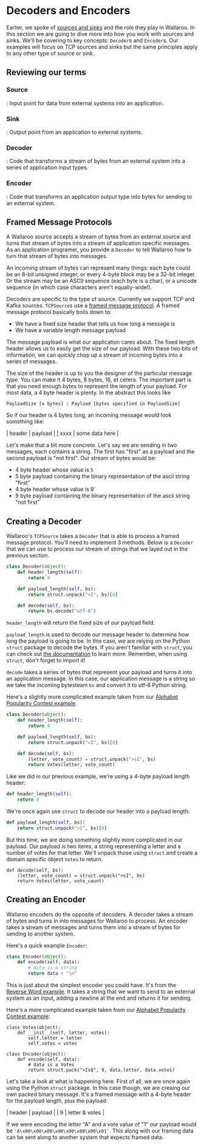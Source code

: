 # Decoders and Encoders

Earlier, we spoke of [sources and sinks](core-concepts.md) and the role they play in Wallaroo. In this section we are going to dive more into how you work with sources and sinks. We'll be covering to key concepts: `Decoder`s and `Encoder`s. Our examples will focus on TCP sources and sinks but the same  principles apply to any other type of source or sink.

## Reviewing our terms

### Source

: Input point for data from external systems into an application.

### Sink

: Output point from an application to external systems.

### Decoder

: Code that transforms a stream of bytes from an external system
into a series of application input types.

### Encoder

: Code that transforms an application output type into bytes for
sending to an external system.

## Framed Message Protocols

A Wallaroo source accepts a stream of bytes from an external source and turns that stream of bytes into a stream of application specific messages. As an application programer, you provide a `Decoder` to tell Wallaroo how to turn that stream of bytes into messages.

An incoming stream of bytes can represent many things: each byte could be an 8-bit unsigned integer, or every 4-byte block may be a 32-bit integer. Or the stream may be an ASCII sequence (each byte is a char), or a unicode sequence (in which case characters aren't equally-wide!).

Decoders are specific to the type of source. Currently we support TCP and Kafka sources. `TCPSource`s use a [framed message protocol](https://www.codeproject.com/Articles/37496/TCP-IP-Protocol-Design-Message-Framing). A framed message protocol basically boils down to:

- We have a fixed size header that tells us how long a message is
- We have a variable length message payload 

The message payload is what our application cares about. The fixed length header allows us to easily get the size of our payload. With these two bits of information, we can quickly chop up a stream of incoming bytes into a series of messages.

The size of the header is up to you the designer of the particular message type. You can make it 4 bytes, 8 bytes, 16, et cetera. The important part is that you need enough bytes to represent the length of your payload. For most data, a 4 byte header is plenty. In the abstract this looks like

```
PayloadSize [x bytes] : Payload [bytes specified in PayloadSize]
```

So if our header is 4 bytes long, an incoming message would look something like:

| header | payload |
| xxxx | some data here |

Let's make that a bit more concrete. Let's say we are sending in two messages, each contains a string. The first has "first" as a payload and the second payload is "not first". Our stream of bytes would be:

- 4 byte header whose value is `5`
- 5 byte payload containing the binary representation of the ascii string "first"
- 4 byte header whose value is 9`
- 9 byte payload containing the binary representation of the ascii string "not first"

## Creating a Decoder

Wallaroo's `TCPSource` takes a `Decoder` that is able to process a framed message protocol. You'll need to implement 3 methods. Below is a `Decoder` that we can use to process our stream of strings that we layed out in the previous section.

```python
class Decoder(object):
    def header_length(self):
        return 4

    def payload_length(self, bs):
        return struct.unpack(">I", bs)[0]

    def decode(self, bs):
        return bs.decode("utf-8")
```

`header_length` will return the fixed size of our payload field. 

`payload_length` is used to decode our message header to determine how long the payload is going to be. In this case, we are relying on the Python `struct` package to decode the bytes. If you aren't familiar with `struct`, you can check out [the documentation](https://docs.python.org/2/library/struct.html) to learn more. Remember, when using `struct`, don't forget to import it!

`decode` takes a series of bytes that represent your payload and turns it into an application message. In this case, our application message is a string so we take the incoming bytesteam `bs` and convert it to utf-8 Python string.

Here's a slightly more complicated example taken from our [Alphabet Popularity Contest example](https://github.com/Sendence/wallaroo/tree/release/book/examples/python/alphabet). 

```python
class Decoder(object):
    def header_length(self):
        return 4

    def payload_length(self, bs):
        return struct.unpack(">I", bs)[0]

    def decode(self, bs):
        (letter, vote_count) = struct.unpack(">sI", bs)
        return Votes(letter, vote_count)
```

Like we did in our previous example, we're using a 4-byte payload length header:

```python
def header_length(self):
    return 4
```

We're once again use `struct` to decode our header into a payload length:

```python
def payload_length(self, bs):
    return struct.unpack(">I", bs)[0]
```

But this time, we are doing something slightly more complicated in our payload. Our payload is two items, a string representing a letter and a number of votes for that letter. We'll unpack those using `struct` and create a domain specific object `Votes` to return.

```
def decode(self, bs):
    (letter, vote_count) = struct.unpack(">sI", bs)
    return Votes(letter, vote_count)
```

## Creating an Encoder

Wallaroo encoders do the opposite of decoders. A decoder takes a stream of bytes and turns in into messages for Wallaroo to process. An encoder takes a stream of messages and turns them into a stream of bytes for sending to another system.

Here's a quick example `Encoder`:

```python
class Encoder(object):
    def encode(self, data):
        # data is a string
        return data + "\n"
```

This is just about the simplest encoder you could have. It's from the [Reverse Word example](https://github.com/Sendence/wallaroo/tree/release/book/examples/python/reverse). It takes a string that we want to send to an external system as an input, adding a newline at the end and returns it for sending. 

Here's a more complicated example taken from our [Alphabet Popularity Contest example](https://github.com/Sendence/wallaroo/tree/release/book/examples/python/alphabet):

```
class Votes(object):
    def __init__(self, letter, votes):
        self.letter = letter
        self.votes = votes

class Encoder(object):
    def encode(self, data):
        # data is a Votes
        return struct.pack(">IsQ", 9, data.letter, data.votes)
```

Let's take a look at what is happening here. First of all, we are once again using the Python `struct` package. In this case though, we are creaing our own packed binary message. It's a framed message with a 4-byte header for the payload length, plus the payload:

| header | payload |
| 9 | letter & votes |

If we were encoding the letter "A" and a vote value of "1" our payload would be `'A\x00\x00\x00\x00\x00\x00\x00\x01'`. This along with our framing data can be sent along to another system that expects framed data.
 
